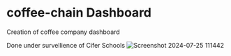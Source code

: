 # coffee-chain Dashboard
Creation of coffee company dashboard

Done under survellience of Cifer Schools
![Screenshot 2024-07-25 111442](https://github.com/user-attachments/assets/bdd84f38-89f5-40c2-843a-7d348b7d4e26)
